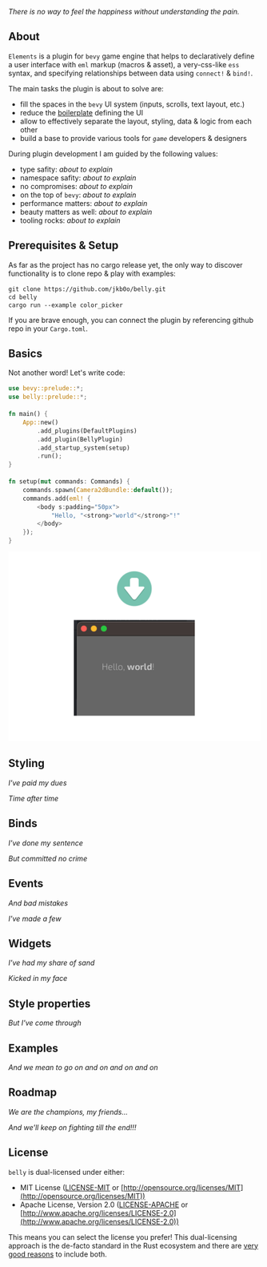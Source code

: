 *There is no way to feel the happiness without understanding the pain.*

About
-----

`Elements` is a plugin for `bevy` game engine that helps to declaratively define a user interface with `eml` markup (macros & asset), a very-css-like `ess` syntax, and specifying relationships between data using `connect!` & `bind!`.

The main tasks the plugin is about to solve are:
- fill the spaces in the `bevy` UI system (inputs, scrolls, text layout, etc.)
- reduce the [boilerplate](https://bevyengine.org/examples/ui/ui/) defining the UI
- allow to effectively separate the layout, styling, data & logic from each other
- build a base to provide various tools for *`game`* developers & designers

During plugin development I am guided by the following values:
- type safity: *about to explain*
- namespace safity: *about to explain*
- no compromises: *about to explain*
- on the top of `bevy`: *about to explain*
- performance matters: *about to explain*
- beauty matters as well: *about to explain*
- tooling rocks: *about to explain*

Prerequisites & Setup
---------------------

As far as the project has no cargo release yet, the only way to discover functionality
is to clone repo & play with examples:

```
git clone https://github.com/jkb0o/belly.git
cd belly
cargo run --example color_picker
```

If you are brave enough, you can connect the plugin by referencing github repo in your `Cargo.toml`.

Basics
------

Not another word! Let's write code:

```rust
use bevy::prelude::*;
use belly::prelude::*;

fn main() {
    App::new()
        .add_plugins(DefaultPlugins)
        .add_plugin(BellyPlugin)
        .add_startup_system(setup)
        .run();
}

fn setup(mut commands: Commands) {
    commands.spawn(Camera2dBundle::default());
    commands.add(eml! {
        <body s:padding="50px">
            "Hello, "<strong>"world"</strong>"!"
        </body>
    });
}
```
![Hello world example](docs/hello_world.png "Hello world example screenshot")




Styling
-------
*I've paid my dues*

*Time after time*


Binds
-----
*I've done my sentence*

*But committed no crime*

Events
------
*And bad mistakes*

*I've made a few*


Widgets
-------
*I've had my share of sand*

*Kicked in my face*


Style properties
----------------

*But I've come through*


Examples
--------

*And we mean to go on and on and on and on*

Roadmap
-------

*We are the champions, my friends...*


*And we'll keep on fighting till the end!!!*

License
-------
`belly` is dual-licensed under either:

- MIT License ([LICENSE-MIT](LICENSE-MIT) or [http://opensource.org/licenses/MIT](http://opensource.org/licenses/MIT))
- Apache License, Version 2.0 ([LICENSE-APACHE](LICENSE-APACHE) or [http://www.apache.org/licenses/LICENSE-2.0](http://www.apache.org/licenses/LICENSE-2.0))

This means you can select the license you prefer!
This dual-licensing approach is the de-facto standard in the Rust ecosystem and there are [very good reasons](https://github.com/bevyengine/bevy/issues/2373) to include both.









